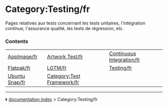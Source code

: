 # Category:Testing/fr
Pages relatives aux tests concernant les tests unitaires, l\'intégration continue, l\'assurance qualité, les tests de régression, etc.

### Contents

|     |     |     |
| --- | --- | --- |
| [AppImage/fr](AppImage/fr.md) | [Artwork Test/fr](Artwork_Test/fr.md) | [Continuous Integration/fr](Continuous_Integration/fr.md) |
| [Flatpak/fr](Flatpak/fr.md) | [LGTM/fr](LGTM/fr.md) | [Testing/fr](Testing/fr.md) |
| [Ubuntu Snap/fr](Ubuntu_Snap/fr.md) | [Category:Test Framework/fr](Category_Test_Framework/fr.md) |



---
⏵ [documentation index](../README.md) > Category:Testing/fr
